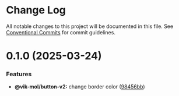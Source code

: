 # Change Log

All notable changes to this project will be documented in this file.
See [Conventional Commits](https://conventionalcommits.org) for commit guidelines.

# 0.1.0 (2025-03-24)


### Features

* **@vik-mol/button-v2:** change border color ([98456bb](https://github.com/vik-mol/ui-kit/commit/98456bb33d6729c19a25bac063f067f4d5999e68))
